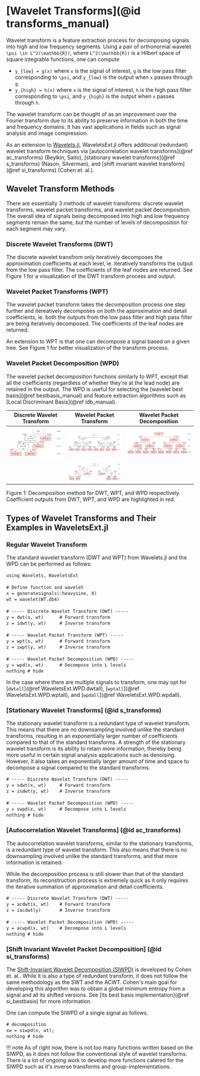 # [Wavelet Transforms](@id transforms_manual)
Wavelet transform is a feature extraction process for decomposing signals into high and low
frequency segments. Using a pair of orthonormal wavelet ``\psi \in L^2(\mathbb{R})``, where
``L^2(\mathbb{R})`` is a Hilbert space of square integrable functions, one can compute
- ``y_{low} = g(x)`` where ``x`` is the signal of interest, ``g`` is the low pass filter
  corresponding to ``\psi``, and ``y_{low}`` is the output when ``x`` passes through ``g``.
- ``y_{high} = h(x)`` where ``x`` is the signal of interest, ``h`` is the high pass filter
  corresponding to ``\psi``, and ``y_{high}`` is the output when ``x`` passes through ``h``.

The wavelet transform can be thought of as an improvement over the Fourier transform due to
its ability to preserve information in both the time and frequency domains. It has vast
applications in fields such as signal analysis and image compression.

As an extension to [Wavelets.jl](https://github.com/JuliaDSP/Wavelets.jl), WaveletsExt.jl
offers additional (redundant) wavelet transform techniques via [autocorrelation wavelet
transforms](@ref ac_transforms) (Beylkin, Saito), [stationary wavelet transforms](@ref
s_transforms) (Nason, Silverman), and [shift invariant wavelet transform](@ref
si_transforms) (Cohen et. al.).

## Wavelet Transform Methods
There are essentially 3 methods of wavelet transforms: discrete wavelet transforms, wavelet
packet transforms, and wavelet packet decomposition. The overall idea of signals being
decomposed into high and low frequency segments remain the same, but the number of levels of
decomposition for each segment may vary.
### Discrete Wavelet Transforms (DWT)
The discrete wavelet transfrom only iteratively decomposes the approximation coefficients at each level, ie. iteratively transforms the output from the low pass filter. The coefficients of the leaf nodes are returned. See Figure 1 for a visualization of the DWT transform process and output.
### Wavelet Packet Transforms (WPT)
The wavelet packet transform takes the decomposition process one step further and itereatively decomposes on both the approximation and detail coefficients, ie. both the outputs from the low pass filter and high pass filter are being iteratively decomposed. The coefficients of the leaf nodes are returned.

An extension to WPT is that one can decompose a signal based on a given tree. See Figure 1 for better visualization of the transform process.

### Wavelet Packet Decomposition (WPD)
The wavelet packet decomposition functions similarly to WPT, except that all the coefficients (regardless of whether they're at the lead node) are retained in the output. The WPD is useful for selecting the [wavelet best basis](@ref bestbasis_manual) and feature extraction algorithms such as [Local Discriminant Basis](@ref ldb_manual).

| Discrete Wavelet Transform | Wavelet Packet Transform | Wavelet Packet Decomposition|
|:---:|:---:|:---:|
| ![](../fig/dwt.PNG) | ![](../fig/wpt1.PNG) | ![](../fig/wpd.PNG) |
|| ![](../fig/wpt2.PNG) ||

Figure 1: Decomposition method for DWT, WPT, and WPD respectively. Coefficient outputs from DWT, WPT, and WPD are highlighted in red.
## Types of Wavelet Transforms and Their Examples in WaveletsExt.jl
### Regular Wavelet Transform
The standard wavelet transform (DWT and WPT) from Wavelets.jl and the WPD can be performed
as follows:
```@example wt
using Wavelets, WaveletsExt

# Define function and wavelet
x = generatesignals(:heavysine, 8)
wt = wavelet(WT.db4)

# ----- Discrete Wavelet Transform (DWT) -----
y = dwt(x, wt)      # Forward transform
z = idwt(y, wt)     # Inverse transform

# ----- Wavelet Packet Transform (WPT) -----
y = wpt(x, wt)      # Forward transform
z = iwpt(y, wt)     # Inverse transform

# ----- Wavelet Packet Decomposition (WPD) -----
y = wpd(x, wt)      # Decompose into L levels
nothing # hide
```

In the case where there are multiple signals to transform, one may opt for [`dwtall`](@ref WaveletsExt.WPD.dwtall), [`wptall`](@ref WaveletsExt.WPD.wptall), and [`wpdall`](@ref WaveletsExt.WPD.wpdall).

### [Stationary Wavelet Transforms] (@id s_transforms)
The stationary wavelet transform is a redundant type of wavelet transform. This means that there are no downsampling involved unlike the standard transforms, resulting in an exponentially larger number of coefficients compared to that of the standard transforms. A strength of the stationary wavelet transform is its ability to retain more information, thereby being more useful in certain signal analysis applications such as denoising. However, it also takes an exponentially larger amount of time and space to decompose a signal compared to the standard transforms.

```@example wt
# ----- Discrete Wavelet Transform (DWT) -----
y = sdwt(x, wt)     # Forward transform
z = isdwt(y, wt)    # Inverse transform

# ----- Wavelet Packet Decomposition (WPD) -----
y = swpd(x, wt)     # Decompose into L levels
nothing # hide
```

### [Autocorrelation Wavelet Transforms] (@id ac_transforms)
The autocorrelation wavelet transforms, similar to the stationary transforms, is a redundant type of wavelet transform. This also means that there is no downsampling involved unlike the standard transforms, and that more information is retained. 

While the decomposition process is still slower than that of the standard transform, its reconstruction process is extremely quick as it only requires the iterative summation of approximation and detail coefficients.
```@example wt
# ----- Discrete Wavelet Transform (DWT) -----
y = acdwt(x, wt)    # Forward transform
z = iacdwt(y)       # Inverse transform

# ----- Wavelet Packet Decomposition (WPD) -----
y = acwpd(x, wt)    # Decompose into L levels
nothing # hide
```

### [Shift Invariant Wavelet Packet Decomposition] (@id si_transforms)
The [Shift-Invariant Wavelet Decomposition (SIWPD)](https://israelcohen.com/wp-content/uploads/2018/05/ICASSP95.pdf) is developed by Cohen et. al.. While it is also a type of redundant transform, it does not follow the same methodology as the SWT and the ACWT. Cohen's main goal for developing this algorithm was to obtain a global minimum entropy from a signal and all its shifted versions. See [its best basis implementation](@ref si_bestbasis) for more information.

One can compute the SIWPD of a single signal as follows.
```@example wt
# decomposition
xw = siwpd(x, wt);
nothing # hide
```

!!! note 
    As of right now, there is not too many functions written based on the SIWPD, as it does not follow the conventional style of wavelet transforms. There is a lot of ongoing work to develop more functions catered for the SIWPD such as it's inverse transforms and group-implementations.




